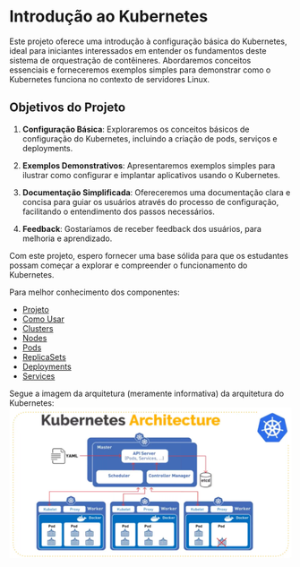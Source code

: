 # Introdução ao Kubernetes

Este projeto oferece uma introdução à configuração básica do Kubernetes, ideal para iniciantes interessados em entender os fundamentos deste sistema de orquestração de contêineres. Abordaremos conceitos essenciais e forneceremos exemplos simples para demonstrar como o Kubernetes funciona no contexto de servidores Linux.

## Objetivos do Projeto

1. **Configuração Básica**: Exploraremos os conceitos básicos de configuração do Kubernetes, incluindo a criação de pods, serviços e deployments.

2. **Exemplos Demonstrativos**: Apresentaremos exemplos simples para ilustrar como configurar e implantar aplicativos usando o Kubernetes.

3. **Documentação Simplificada**: Ofereceremos uma documentação clara e concisa para guiar os usuários através do processo de configuração, facilitando o entendimento dos passos necessários.

4. **Feedback**: Gostaríamos de receber feedback dos usuários, para melhoria e aprendizado.

Com este projeto, espero fornecer uma base sólida para que os estudantes possam começar a explorar e compreender o funcionamento do Kubernetes.

Para melhor conhecimento dos componentes:

- [Projeto](doc/projeto.md)
- [Como Usar](doc/como_ultilizar.md)
- [Clusters](doc/cluster.md)
- [Nodes](doc/nodes.md)
- [Pods](doc/pods.md)
- [ReplicaSets](doc/replicasets.md)
- [Deployments](doc/deployments.md)
- [Services](doc/services.md)

Segue a imagem da arquitetura (meramente informativa) da arquitetura do Kubernetes:
![Exemplo de Imagem](assets/img/1.png)
